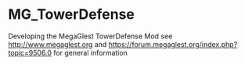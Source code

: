MG_TowerDefense
===============

Developing the MegaGlest TowerDefense Mod
see http://www.megaglest.org and https://forum.megaglest.org/index.php?topic=9506.0 for general information
